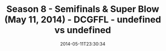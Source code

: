---
title: Season 8 - Semifinals & Super Blow (May 11, 2014) - DCGFFL - undefined vs undefined
teams-score:
- team: ''
  score:
- team: ''
  score:
mvp: 'Pacific: Kevin Kostyk; Lime: Dameron Rendell'
game-ball: N/A
sportsperson: ''
season: 8
week: 1
date: '2014-05-11T23:30:34'
pageid: season-8-semifinals-super-blow-may-11-2014-4588-vs-4585
---